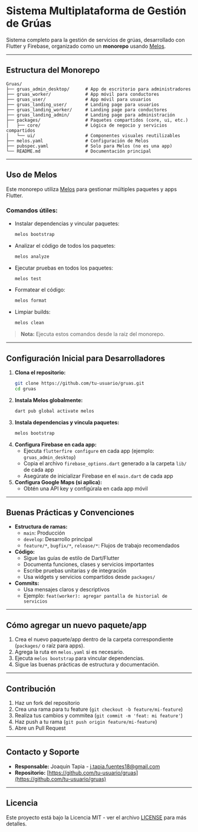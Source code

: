 # Sistema Multiplataforma de Gestión de Grúas

Sistema completo para la gestión de servicios de grúas, desarrollado con Flutter y Firebase, organizado como un **monorepo** usando [Melos](https://melos.invertase.dev/).

---

## Estructura del Monorepo

```
Gruas/
├── gruas_admin_desktop/      # App de escritorio para administradores
├── gruas_worker/             # App móvil para conductores
├── gruas_user/               # App móvil para usuarios
├── gruas_landing_user/       # Landing page para usuarios
├── gruas_landing_worker/     # Landing page para conductores
├── gruas_landing_admin/      # Landing page para administración
├── packages/                 # Paquetes compartidos (core, ui, etc.)
│   ├── core/                 # Lógica de negocio y servicios compartidos
│   └── ui/                   # Componentes visuales reutilizables
├── melos.yaml                # Configuración de Melos
├── pubspec.yaml              # Solo para Melos (no es una app)
└── README.md                 # Documentación principal
```

---

## Uso de Melos

Este monorepo utiliza [Melos](https://melos.invertase.dev/) para gestionar múltiples paquetes y apps Flutter.

### Comandos útiles:

- Instalar dependencias y vincular paquetes:
  ```bash
  melos bootstrap
  ```
- Analizar el código de todos los paquetes:
  ```bash
  melos analyze
  ```
- Ejecutar pruebas en todos los paquetes:
  ```bash
  melos test
  ```
- Formatear el código:
  ```bash
  melos format
  ```
- Limpiar builds:
  ```bash
  melos clean
  ```

> **Nota:** Ejecuta estos comandos desde la raíz del monorepo.

---

## Configuración Inicial para Desarrolladores

1. **Clona el repositorio:**
   ```bash
   git clone https://github.com/tu-usuario/gruas.git
   cd gruas
   ```
2. **Instala Melos globalmente:**
   ```bash
   dart pub global activate melos
   ```
3. **Instala dependencias y vincula paquetes:**
   ```bash
   melos bootstrap
   ```
4. **Configura Firebase en cada app:**
   - Ejecuta `flutterfire configure` en cada app (ejemplo: `gruas_admin_desktop`)
   - Copia el archivo `firebase_options.dart` generado a la carpeta `lib/` de cada app
   - Asegúrate de inicializar Firebase en el `main.dart` de cada app
5. **Configura Google Maps (si aplica):**
   - Obtén una API key y configúrala en cada app móvil

---

## Buenas Prácticas y Convenciones

- **Estructura de ramas:**
  - `main`: Producción
  - `develop`: Desarrollo principal
  - `feature/*`, `bugfix/*`, `release/*`: Flujos de trabajo recomendados
- **Código:**
  - Sigue las guías de estilo de Dart/Flutter
  - Documenta funciones, clases y servicios importantes
  - Escribe pruebas unitarias y de integración
  - Usa widgets y servicios compartidos desde `packages/`
- **Commits:**
  - Usa mensajes claros y descriptivos
  - Ejemplo: `feat(worker): agregar pantalla de historial de servicios`

---

## Cómo agregar un nuevo paquete/app

1. Crea el nuevo paquete/app dentro de la carpeta correspondiente (`packages/` o raíz para apps).
2. Agrega la ruta en `melos.yaml` si es necesario.
3. Ejecuta `melos bootstrap` para vincular dependencias.
4. Sigue las buenas prácticas de estructura y documentación.

---

## Contribución

1. Haz un fork del repositorio
2. Crea una rama para tu feature (`git checkout -b feature/mi-feature`)
3. Realiza tus cambios y commitea (`git commit -m 'feat: mi feature'`)
4. Haz push a tu rama (`git push origin feature/mi-feature`)
5. Abre un Pull Request

---

## Contacto y Soporte

- **Responsable:** Joaquin Tapia - j.tapia.fuentes18@gmail.com
- **Repositorio:** [https://github.com/tu-usuario/gruas](https://github.com/tu-usuario/gruas)

---

## Licencia

Este proyecto está bajo la Licencia MIT - ver el archivo [LICENSE](LICENSE) para más detalles.
